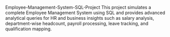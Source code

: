 Employee-Management-System-SQL-Project
This project simulates a complete Employee Management System using SQL and provides advanced analytical queries for HR and business insights such as salary analysis, department-wise headcount, payroll processing, leave tracking, and qualification mapping.

